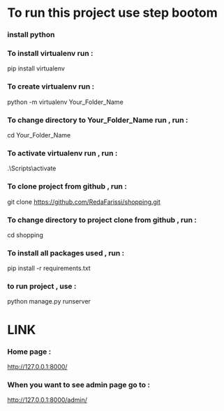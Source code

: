 # To run this project use step bootom

### install python 

### To install virtualenv run :
pip install virtualenv 
 
### To create virtualenv run :
python -m virtualenv Your_Folder_Name

### To change directory to Your_Folder_Name run , run :
cd Your_Folder_Name


### To activate virtualenv run , run :
.\\Scripts\activate 

### To clone project from github , run :
git clone https://github.com/RedaFarissi/shopping.git

### To change directory to project clone from github , run :
cd shopping

### To install all packages used , run :
pip install -r requirements.txt

### to run project , use :
python manage.py runserver


 
# LINK 
### Home page :
http://127.0.0.1:8000/

### When you want to see admin page go to :
http://127.0.0.1:8000/admin/



